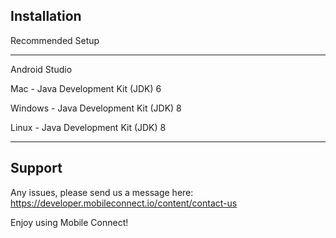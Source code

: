 ## Installation

Recommended Setup

-----------------

Android Studio

Mac - Java Development Kit (JDK) 6

Windows - Java Development Kit (JDK) 8

Linux - Java Development Kit (JDK) 8

-----------------

## Support

Any issues, please send us a message here: https://developer.mobileconnect.io/content/contact-us

Enjoy using Mobile Connect!

